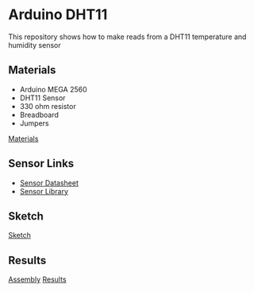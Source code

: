 # Arduino  DHT11
This repository shows how to make reads from a DHT11 temperature and humidity sensor

## Materials
- Arduino MEGA 2560
- DHT11 Sensor
- 330 ohm resistor
- Breadboard
- Jumpers

[Materials](Images/Materials.jpg)


## Sensor Links

- [Sensor Datasheet](http://www.dfrobot.com/image/data/DFR0067/DFR0067_DS_10.pdf)
- [Sensor Library](http://www.dfrobot.com.cn//images/upload/File/201709141149593byvtx.zip)

## Sketch

[Sketch](Images/DHT11_sketch.jpg)

## Results
[Assembly](Images/Assembly.jpg)
[Results](Images/Results.jpg)